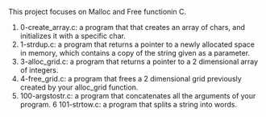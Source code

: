 This project focuses on Malloc and Free functionin C.
1. 0-create_array.c: a program that that creates an array of chars, and initializes it with a specific char.
2. 1-strdup.c: a program that returns a pointer to a newly allocated space in memory, which contains a copy of the string given as a parameter.
3. 3-alloc_grid.c: a program that returns a pointer to a 2 dimensional array of integers.
4. 4-free_grid.c: a program that frees a 2 dimensional grid previously created by your alloc_grid function.
5. 100-argstostr.c: a program that concatenates all the arguments of your program.
6 101-strtow.c: a program that splits a string into words.
